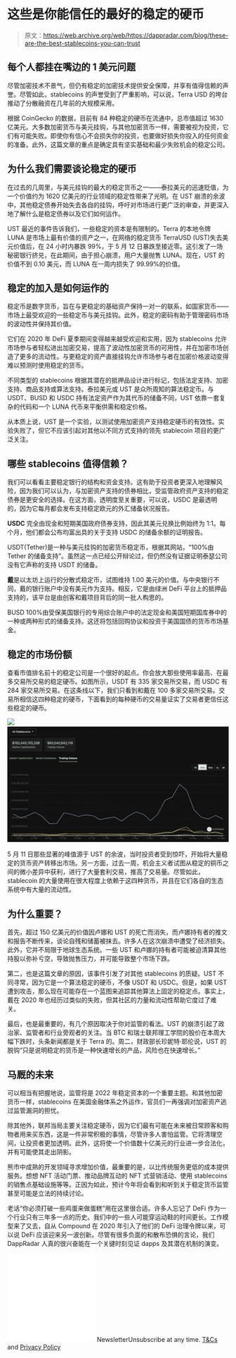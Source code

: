 # 这些是你能信任的最好的稳定的硬币

> 原文：<https://web.archive.org/web/https://dappradar.com/blog/these-are-the-best-stablecoins-you-can-trust>

## 每个人都挂在嘴边的 1 美元问题

尽管加密技术不景气，但仍有稳定的加密技术提供安全保障，并享有值得信赖的声誉。尽管如此，stablecoins 的声誉受到了严重影响，可以说，Terra USD 的垮台推动了分散融资在几年前的大规模采用。

根据 CoinGecko 的数据，目前有 84 种稳定的硬币在流通中，总市值超过 1630 亿美元。大多数加密货币与美元挂钩，与其他加密货币一样，需要被视为投资，它们有可能失败。即使你有信心不会损失你的投资，也要做好损失你投入的任何资金的准备。此外，这篇文章的重点是确定具有坚实基础和最少失败机会的稳定公司。

## 为什么我们需要谈论稳定的硬币

在过去的几周里，与美元挂钩的最大的稳定货币之一——泰拉美元的迅速贬值，为一个价值约为 1620 亿美元的行业领域的稳定性带来了光明。在 UST 崩溃的余波中，其他稳定债券开始失去各自的挂钩，呼吁对市场进行更广泛的审查，并更深入地了解什么是稳定债券以及它们如何运作。

UST 最近的事件告诉我们，一些稳定的资本是有限制的。Terra 的本地令牌 LUNA 是市场上最有价值的资产之一，在网络的稳定货币 TerraUSD (UST)失去美元价值后，在 24 小时内暴跌 99%，于 5 月 12 日暴跌至接近零。这引发了一场秘密银行挤兑，在此期间，由于担心崩溃，用户大量抛售 LUNA。现在，UST 的价值不到 0.10 美元，而 LUNA 在一周内损失了 99.99%的价值。

## 稳定的加入是如何运作的

稳定币是数字货币，旨在与更稳定的基础资产保持一对一的联系，如国家货币——市场上最受欢迎的一些稳定币与美元挂钩。此外，稳定的密码有助于管理密码市场的波动性并保持其价值。

它们在 2020 年 DeFi 夏季期间变得越来越受欢迎和实用，因为 stablecoins 允许市场参与者轻松进出加密交易，提高了波动性加密货币的可用性，并在加密市场创造了更多的流动性。与更稳定的资产直接挂钩允许市场参与者在加密价格波动变得难以预测时使用稳定的货币。

不同类型的 stablecoins 根据其潜在的抵押品设计进行标记，包括法定支持、加密支持、商品支持或算法支持。泰拉美元或 UST 是众所周知的算法稳定币。与 USDT、BUSD 和 USDC 持有法定资产作为其代币的储备不同，UST 依靠一套复杂的代码和一个 LUNA 代币来平衡供需和稳定价格。

从本质上说，UST 是一个实验，以测试使用加密资产支持稳定硬币的有效性。实验失败了，但它不应该引起对其他以不同方式支持的领先 stablecoin 项目的更广泛关注。

## 哪些 stablecoins 值得信赖？

我们可以看看主要稳定银行的结构和资金支持。这有助于投资者更深入地理解风险，因为我们可以认为，与加密资产支持的债券相比，受监管政府资产支持的稳定债券是更安全的选择。在这方面，透明度至关重要，可以说，USDC 是最透明的，因为它每月都会发布支持稳定欧元的外汇储备状况报告。

**USDC** 完全由现金和短期美国政府债券支持，因此其美元兑换比例始终为 1:1。每个月，他们都会公布均富出具的关于支持 USDC 的储备余额的证明报告。

USDT(Tether)是一种与美元挂钩的加密货币稳定币，根据其网站，“100%由 Tether 的储备支持”。虽然这一点已经公开辩论过，但仍然没有证据证明泰瑟公司没有它声称的支持 USDT 的储备。

**戴**是以太坊上运行的分散式稳定币，试图维持 1.00 美元的价值。与中央银行不同，戴的银行账户中没有美元作为支持。相反，它是由绿洲 DeFi 平台上的抵押品支持的，该平台是由创客和戴项目背后的同一批人构思的。

BUSD 100%由受保美国银行的专用综合账户中的法定现金和美国短期国库券中的一种或两种形式的储备支持。这还将包括回购协议和投资于美国国债的货币市场基金。

## 稳定的市场份额

查看市值排名前十的稳定公司是一个很好的起点。你会放大那些使用率最高、在最多交易所交易的稳定硬币。如图所示，USDT 有 335 家交易所交易，而 USDC 有 284 家交易所交易。在这条线以下，我们只看到和戴在 100 多家交易所交易。交易所相信这四种稳定的硬币，下面看到的每种硬币的交易量证实了交易者更信任这些稳定的硬币。

![](img/40cadd6c4b89f56ae1ec56106a526361.png)![](img/a22c42a5a20705051ad9b8e3d2445290.png)

5 月 11 日那些显著的峰值源于 UST 的余波，当时投资者受到惊吓，开始将大量稳定的货币资产转移出市场。另一方面，过去一周，机会主义者试图从稳定的铜币之间的微小差异中获利，进行了大量套利交易，推高了交易量。尽管如此，stablecoin 的大量使用在很大程度上依赖于这四种货币，并且在它们各自的生态系统中有大量的流动性。

## 为什么重要？

首先，超过 150 亿美元的价值因卢娜和 UST 的死亡而消失，而卢娜持有者的推文和报告不断传来，谈论自残和储蓄被抹去。许多人在这次崩溃中遭受了经济损失。此外，它并不局限于地球生态系统。一些 UST 和卢娜的持有者可能被迫清算其他持股以弥补亏空，导致抛售压力，并可能导致整个市场下跌。

第二，也是这篇文章的原因，该事件引发了对其他 stablecoins 的质疑。UST 不同寻常，因为它是一个算法稳定的硬币，不像 USDT 和 USDC。但是，如果 UST 遭到攻击，那么现在可能存在一个蓝图来追踪其他算法上固定的稳定点。事实上，戴在 2020 年也经历过类似的失败，但其社区的力量和流动性帮助它度过了难关。

最后，也是最重要的，有几个原因取决于你对监管的看法。UST 的崩溃引起了政治家、监管者和行业旁观者的关注。当 BTC 和瑞士联邦理工学院的股价在本周大幅下跌时，头条新闻都是关于 Terra 的。周二，财政部长珍妮特·耶伦说，UST 的脱钩“只是说明稳定的货币是一种快速增长的产品，风险也在快速增长。”

## 马厩的未来

可以相当有把握地说，监管将是 2022 年稳定资本的一个重要主题。和其他加密货币一样，stablecoins 在美国金融体系之外运作，官员们一再强调对加密资产逃过监管漏洞的担忧。

除其他外，联邦当局主要关注稳定硬币，因为它们最有可能在未来被日常顾客和购物者用来买东西，这是一件非常积极的事情，尽管许多人害怕监管。它将清理空间，让投资者更加透明。此外，这将使一个价值数十亿美元的行业进一步合法化，并有可能使其走出阴影。

熊市中成熟的开发领域寻求增加价值，最重要的是，以比传统服务更低的成本提供服务。想想 NFT 活动门票、推动品牌互动的 NFT 式营销活动、使用 stablecoins 的销售点基础设施等等。正因为如此，预计今年将会看到和听到关于稳定货币监管甚至可能是立法的持续讨论。

老话“你必须打破一些鸡蛋来做蛋糕”用在这里很合适。许多人忘记了 DeFi 作为一个行业只有三年多一点的历史。我们中的一些人可能穿运动鞋的时间更长。工作模型来了又去，自从 Compound 在 2020 年引入了他们的 DeFi 治理令牌以来，可以说 DeFi 应该迎来另一波创新。尽管有很多负面的和散布恐惧的言论，我们 DappRadar 人真的很兴奋能在一个关键时刻见证 dapps 及其潜在机制的演变。

![](img/6d5a4a2d609c56e1a5771717e54ba759.png) NewsletterUnsubscribe at any time. [T&Cs](https://web.archive.org/web/20220810165721/https://dappradar.com/terms) and [Privacy Policy](https://web.archive.org/web/20220810165721/https://dappradar.com/privacy-policy)
